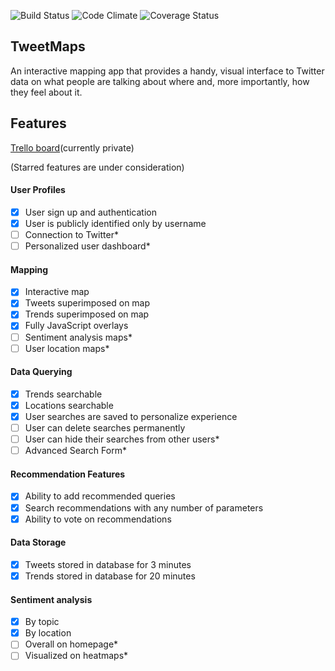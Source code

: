 ![Build Status](https://codeship.com/projects/c042def0-4cf7-0133-5535-566112b803ab/status?branch=master)
![Code Climate](https://codeclimate.com/github/nathanielltaylor/trend-map.png)
![Coverage Status](https://coveralls.io/repos/nathanielltaylor/trend-map/badge.png)

## TweetMaps

An interactive mapping app that provides a handy, visual interface to Twitter data on what people are talking about where and, more importantly, how they feel about it.

## Features

[Trello board](https://trello.com/b/PmEn0OA2/trend-map)(currently private)

(Starred features are under consideration)

#### User Profiles
- [X] User sign up and authentication
- [X] User is publicly identified only by username
- [ ] Connection to Twitter*
- [ ] Personalized user dashboard*

#### Mapping
- [X] Interactive map
- [X] Tweets superimposed on map
- [X] Trends superimposed on map
- [X] Fully JavaScript overlays
- [ ] Sentiment analysis maps*
- [ ] User location maps*

#### Data Querying
- [X] Trends searchable
- [X] Locations searchable
- [X] User searches are saved to personalize experience
- [ ] User can delete searches permanently
- [ ] User can hide their searches from other users*
- [ ] Advanced Search Form*

#### Recommendation Features
- [X] Ability to add recommended queries
- [X] Search recommendations with any number of parameters
- [X] Ability to vote on recommendations

#### Data Storage
- [X] Tweets stored in database for 3 minutes
- [X] Trends stored in database for 20 minutes

#### Sentiment analysis
- [X] By topic
- [X] By location
- [ ] Overall on homepage*
- [ ] Visualized on heatmaps*
